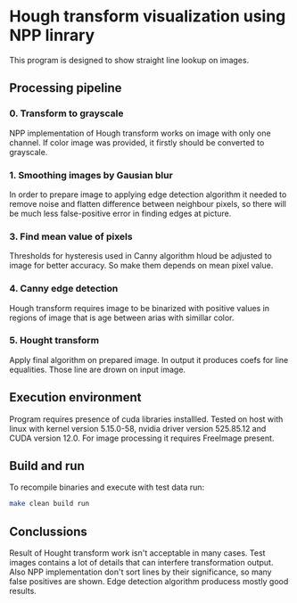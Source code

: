 # Hough transform visualization using NPP linrary

This program is designed to show straight line lookup on
images.

## Processing pipeline

### 0. Transform to grayscale

NPP implementation of Hough transform works on image with only
one channel. If color image was provided, it firstly should be
converted to grayscale.

### 1. Smoothing images by Gausian blur

In order to prepare image to applying edge detection algorithm
it needed to remove noise and flatten difference between neighbour
pixels, so there will be much less false-positive error in finding
edges at picture.

### 3. Find mean value of pixels

Thresholds for hysteresis used in Canny algorithm hloud be adjusted
to image for better accuracy. So make them depends on mean pixel value.

### 4. Canny edge detection

Hough transform requires image to be binarized with positive values in
regions of image that is age between arias with simillar color.

### 5. Hought transform

Apply final algorithm on prepared image. In output it produces coefs
for line equalities. Those line are drown on input image.

## Execution environment

Program requires presence of cuda libraries installled. Tested on host
with linux with kernel version 5.15.0-58, nvidia driver version 525.85.12
and CUDA version 12.0. For image processing it requires FreeImage present.

## Build and run

To recompile binaries and execute with test data run:

```bash
make clean build run
```

## Conclussions

Result of Hought transform work isn't acceptable in many cases. Test
images contains a lot of details that can interfere transformation
output. Also NPP implementation don't sort lines by their significance,
so many false positives are shown. Edge detection algorithm producess
mostly good results.
